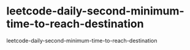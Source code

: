 # leetcode-daily-second-minimum-time-to-reach-destination
leetcode-daily-second-minimum-time-to-reach-destination
